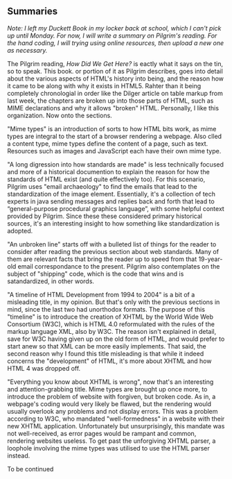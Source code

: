 ## Summaries
_Note: I left my Duckett Book in my locker back at school, which I can't pick up until Monday. For now, I will write a summary on Pilgrim's reading. For the hand coding, I will trying using online resources, then upload a new one as necessary._

The Pilgrim reading, _How Did We Get Here?_ is eactly what it says on the tin, so to speak. This book. or portion of it as Pilgrim describes, goes into detail about the various aspects of HTML's history into being, and the reason how it came to be along with why it exists in HTML5. Rahter than it being completely chronologial in order like the Dilger article on table markup from last week, the chapters are broken up into those parts of HTML, such as MIME declarations and why it allows "broken" HTML. Personally, I like this organization. Now onto the sections.

"Mime types" is an introduction of sorts to how HTML bits work, as mime types are integral to the start of a browser rendering a webpage. Also clled a content type, mime types define the content of a page, such as text. Resources such as images and JavaScript each have their own mime type.

"A long digression into how standards are made" is less technically focused and more of a historical documention to explain the reason for how the standards of HTML exist (and quite effectively too). For this scenario, Pilgrim uses "email archaeology" to find the emails that lead to the standardization of the image element. Essentially, it's a collection of tech experts in java sending messages and replies back and forth that lead to “general-purpose procedural graphics language”, with some helpful context provided by Pilgrim. Since these these considered primary historical sources, it's an interesting insight to how something like standardization is adopted.

"An unbroken line" starts off with a bulleted list of things for the reader to consider after reading the previous section about web standards. Many of them are relevant facts that bring the reader up to speed from that 19-year-old email correspondance to the present. Pilgrim also contemplates on the subject of "shipping" code, which is the code that wins and is satandardized, in other words.

"A timeline of HTML Development from 1994 to 2004" is a bit of a misleading title, in my opinion. But that's only with the previous sections in mind, since the last two had unorthodox formats. The purpose of this "timeline" is to introduce the creation of XHTML by the World Wide Web Consortium (W3C), which is HTML 4.0 reformulated with the rules of the markup language XML, also by W3C. The reason isn't explained in detail, save for W3C having given up on the old form of HTML, and would prefer to start anew so that XML can be more easily implements. That said, the second reason why I found this title misleading is that while it indeed concerns the "development" of HTML, it's more about XHTML and how HTML 4 was dropped off.

"Everything you know about XHTML is wrong", now that's an interesting and attention-grabbing title. Mime types are brought up once more, to introduce the problem of website with forgiven, but broken code. As in, a webpage's coding would very likely be flawed, but the rendering would usually overlook any problems and not display errors. This was a problem according to W3C, who mandated "well-formedness" in a website with their new XHTML application. Unfortunately but unsurprisingly, this mandate was not well-received, as error pages would be rampant and common, rendering websites useless. To get past the unforgiving XHTML parser, a loophole involving the mime types was utilised to use the HTML parser instead. 

To be continued